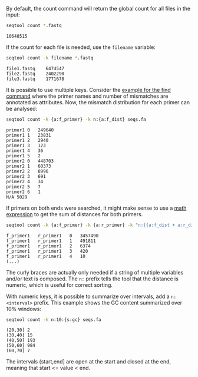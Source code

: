 By default, the count command will return the global count for all files in the
input:

```bash
seqtool count *.fastq
```

```
10648515
```

If the count for each file is needed, use the `filename` variable:

```bash
seqtool count -k filename *.fastq
```
```
file1.fastq    6474547
file2.fastq    2402290
file3.fastq    1771678
```

It is possible to use multiple keys. Consider the [example for the find
command](find#multiple-patterns) where the primer names and number of mismatches are
annotated as attributes. Now, the mismatch distribution for each primer
can be analysed:

```bash
seqtool count -k {a:f_primer} -k n:{a:f_dist} seqs.fa
```
```
primer1	0	249640
primer1	1	23831
primer1	2	2940
primer1	3	123
primer1	4	36
primer1	5	2
primer2	0	448703
primer2	1	60373
primer2	2	8996
primer2	3	691
primer2	4	34
primer2	5	7
primer2	6	1
N/A	5029
```

If primers on both ends were searched, it might make sense to use a
[math expression](variables#math-expressions) to get the sum of distances
for both primers.

```bash
seqtool count -k {a:f_primer} -k {a:r_primer} -k "n:{{a:f_dist + a:r_dist}}" primer_trimmed.fq.gz
```
```
f_primer1	r_primer1	0	3457490
f_primer1	r_primer1	1	491811
f_primer1	r_primer1	2	6374
f_primer1	r_primer1	3	420
f_primer1	r_primer1	4	10
(...)
```

The curly braces are actually only needed if a string of multiple
variables and/or text is composed. The `n:` prefix tells the tool that
the distance is numeric, which is useful for correct sorting.

With numeric keys, it is possible to summarize over intervals, add
a `n:<interval>` prefix. This example shows the GC content
summarized over 10% windows:

```bash
seqtool count -k n:10:{s:gc} seqs.fa
```
```
(20,30]	2
(30,40]	15
(40,50]	193
(50,60]	984
(60,70]	7
```

The intervals (start,end] are open at the start and
closed at the end, meaning that
start <= value < end.
